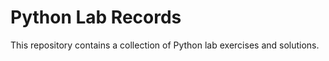 # **Python Lab Records**
This repository contains a collection of Python lab exercises and solutions.
